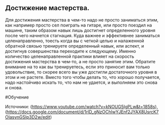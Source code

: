 ## Достижение мастерства.

Для достижения мастерства в чем-то надо не просто заниматься этим, как например просто сел поиграть на гитаре, или просто поездил на машине, таким образом навык лишь достигнет определенного уровня после чего начнется стагнация. 
Куда важнее и эффективнее заниматься целенаправленно, тоесть когда вы с четкой целью и налаженной обратной связью тренируете определенный навык, или аспект, и достигнув совершенства переходите к следующему. Именно количество целенаправленной практики влияет на скорость достижения мастерства в чем-то, а не просто занятие этим. Обратите внимание на то как вы тренируетесь, если это приносит вам только удовольствие, то скорее всего вы уже достигли достаточного уровня в этом и не растете. 
Вместо того чтобы делать то, что хорошо получается, надо настойчиво искать то, что нам не удается, и выполняем это снова и снова.


#Обучение

Источники: (https://www.youtube.com/watch?v=kNOUG5IgPLw&t=1858s), (https://docs.google.com/document/d/1rlD_gNzOChlwYJEnf2JYAX8UsrcK7OIasynGSIp3D2w/edit)